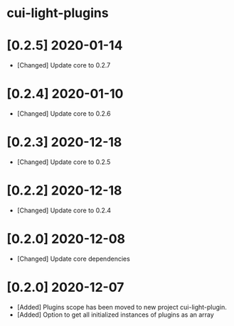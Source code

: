 # cui-light-plugins
# [0.2.5] 2020-01-14
* [Changed] Update core to 0.2.7
# [0.2.4] 2020-01-10
* [Changed] Update core to 0.2.6
# [0.2.3] 2020-12-18
* [Changed] Update core to 0.2.5
# [0.2.2] 2020-12-18
* [Changed] Update core to 0.2.4
# [0.2.0] 2020-12-08
* [Changed] Update core dependencies
# [0.2.0] 2020-12-07
* [Added] Plugins scope has been moved to new project cui-light-plugin.
* [Added] Option to get all initialized instances of plugins as an array
